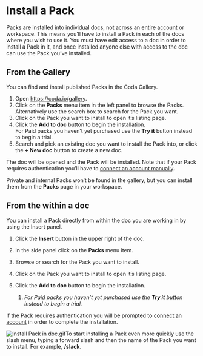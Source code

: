 **Install a Pack**
==================


Packs are installed into individual docs, not across an entire account or workspace. This means you’ll have to install a Pack in each of the docs where you wish to use it. You must have edit access to a doc in order to install a Pack in it, and once installed anyone else with access to the doc can use the Pack you’ve installed.



From the Gallery
----------------


You can find and install published Packs in the Coda Gallery.



1. Open <https://coda.io/gallery>.
2. Click on the **Packs** menu item in the left panel to browse the Packs.  
Alternatively use the search box to search for the Pack you want.
3. Click on the Pack you want to install to open it’s listing page.
4. Click the **Add to doc** button to begin the installation.   
For Paid packs you haven’t yet purchased use the **Try it** button instead to begin a trial.
5. Search and pick an existing doc you want to install the Pack into, or click the **+ New doc** button to create a new doc.

The doc will be opened and the Pack will be installed. Note that if your Pack requires authentication you’ll have to [connect an account manually](https://help.coda.io/en/articles/2414841-authenticating-with-packs).



Private and internal Packs won’t be found in the gallery, but you can install them from the **Packs** page in your workspace.




From the within a doc
---------------------


You can install a Pack directly from within the doc you are working in by using the Insert panel.



1. Click the **Insert** button in the upper right of the doc.
2. In the side panel click on the **Packs** menu item.
3. Browse or search for the Pack you want to install.
4. Click on the Pack you want to install to open it’s listing page.
5. Click the **Add to doc** button to begin the installation. 


	1. *For Paid packs you haven’t yet purchased use the **Try it** button instead to begin a trial.*

If the Pack requires authentication you will be prompted to [connect an account](https://help.coda.io/en/articles/2414841-authenticating-with-packs) in order to complete the installation.



![install Pack in doc.gif](https://coda.intercom-attachments-7.com/i/o/756922758/4d12f89cdb0fdee887aab5fa/upload_5652213514682087624)To start installing a Pack even more quickly use the slash menu, typing a forward slash and then the name of the Pack you want to install. For example, **/slack**.